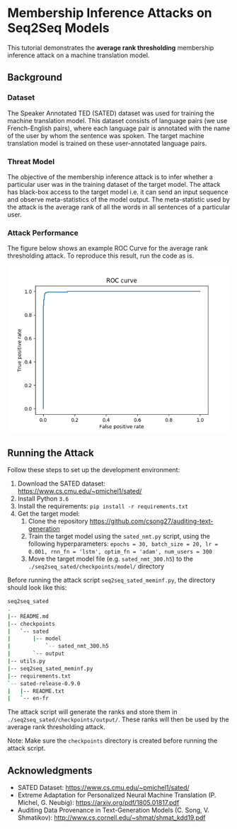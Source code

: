 # Membership Inference Attacks on Seq2Seq Models

This tutorial demonstrates the **average rank thresholding** membership inference attack on a machine translation model.

## Background

### Dataset

The Speaker Annotated TED (SATED) dataset was used for training the machine translation model. 
This dataset consists of language pairs (we use French-English pairs), where each language pair is annotated with the name of the user by whom the sentence was spoken. 
The target machine translation model is trained on these user-annotated language pairs. 

### Threat Model

The objective of the membership inference attack is to infer whether a particular user was in the training dataset of the target model.
The attack has black-box access to the target model i.e. it can send an input sequence and observe meta-statistics of the model output. 
The meta-statistic used by the attack is the average rank of all the words in all sentences of a particular user.

### Attack Performance

The figure below shows an example ROC Curve for the average rank thresholding attack. To reproduce this result, run the code as is.

![ROC Curve for Average Rank Thresholding](sateduser_attack1_roc_curve.png)

## Running the Attack

Follow these steps to set up the development environment:
1. Download the SATED dataset: https://www.cs.cmu.edu/~pmichel1/sated/
2. Install Python `3.6`
3. Install the requirements: `pip install -r requirements.txt`
4. Get the target model:
    1. Clone the repository https://github.com/csong27/auditing-text-generation
    2. Train the target model using the `sated_nmt.py` script, using the following hyperparameters: `epochs = 30, batch_size = 20, lr = 0.001, rnn_fn = 'lstm', optim_fn = 'adam', num_users = 300`
    3. Move the target model file (e.g. `sated_nmt_300.h5`) to the `./seq2seq_sated/checkpoints/model/` directory

Before running the attack script `seq2seq_sated_meminf.py`, the directory should look like this:

```bash
seq2seq_sated
.
|-- README.md
|-- checkpoints
|   `-- sated
|       |-- model
|           `-- sated_nmt_300.h5
|       `-- output
|-- utils.py
|-- seq2seq_sated_meminf.py
|-- requirements.txt
`-- sated-release-0.9.0
|   |-- README.txt
|   `-- en-fr 
```

The attack script will generate the ranks and store them in `./seq2seq_sated/checkpoints/output/`. These ranks will then be used by the average rank thresholding attack.

Note: Make sure the `checkpoints` directory is created before running the attack script.

## Acknowledgments

- SATED Dataset: https://www.cs.cmu.edu/~pmichel1/sated/
- Extreme Adaptation for Personalized Neural Machine Translation (P. Michel, G. Neubig): https://arxiv.org/pdf/1805.01817.pdf
- Auditing Data Provenance in Text-Generation Models (C. Song, V. Shmatikov): http://www.cs.cornell.edu/~shmat/shmat_kdd19.pdf
